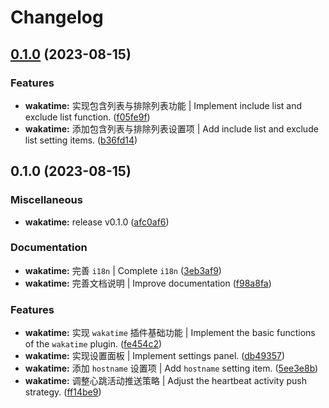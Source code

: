 # Changelog

## [0.1.0](https://github.com/Zuoqiu-Yingyi/siyuan-plugin-wakatime/compare/v0.1.0...v0.1.0) (2023-08-15)


### Features

* **wakatime:** 实现包含列表与排除列表功能 | Implement include list and exclude list function. ([f05fe9f](https://github.com/Zuoqiu-Yingyi/siyuan-plugin-wakatime/commit/f05fe9f757f3f70af8ee4ebe1a10260fa72e9e68))
* **wakatime:** 添加包含列表与排除列表设置项 | Add include list and exclude list setting items. ([b36fd14](https://github.com/Zuoqiu-Yingyi/siyuan-plugin-wakatime/commit/b36fd143190da79fcebfb4137b60d10912b5d80a))

## 0.1.0 (2023-08-15)


### Miscellaneous

* **wakatime:** release v0.1.0 ([afc0af6](https://github.com/Zuoqiu-Yingyi/siyuan-plugin-wakatime/commit/afc0af694c6ddedc1773da391bd0fd87f68433a3))


### Documentation

* **wakatime:** 完善 `i18n` | Complete `i18n` ([3eb3af9](https://github.com/Zuoqiu-Yingyi/siyuan-plugin-wakatime/commit/3eb3af9cc117ae5d3a587e70f9dd3f3e6747d088))
* **wakatime:** 完善文档说明 | Improve documentation ([f98a8fa](https://github.com/Zuoqiu-Yingyi/siyuan-plugin-wakatime/commit/f98a8faf655d49a7d56591995ca91d6cd1d10c46))


### Features

* **wakatime:** 实现 `wakatime` 插件基础功能 | Implement the basic functions of the `wakatime` plugin. ([fe454c2](https://github.com/Zuoqiu-Yingyi/siyuan-plugin-wakatime/commit/fe454c213dfb8d70c134820f5a64c44ef025286c))
* **wakatime:** 实现设置面板 | Implement settings panel. ([db49357](https://github.com/Zuoqiu-Yingyi/siyuan-plugin-wakatime/commit/db49357caddb58917ccbeefb57ab46e088e120ac))
* **wakatime:** 添加 `hostname` 设置项 | Add `hostname` setting item. ([5ee3e8b](https://github.com/Zuoqiu-Yingyi/siyuan-plugin-wakatime/commit/5ee3e8b8f945e71ff0f93f64555dc8a17f05d285))
* **wakatime:** 调整心跳活动推送策略 | Adjust the heartbeat activity push strategy. ([ff14be9](https://github.com/Zuoqiu-Yingyi/siyuan-plugin-wakatime/commit/ff14be967bde68dfd33c90bd7ad337ee7704776b))
